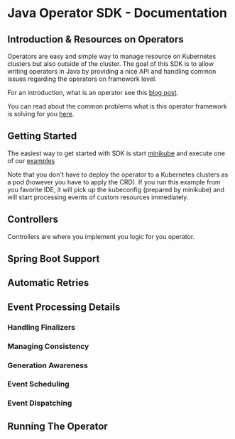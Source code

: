# Java Operator SDK - Documentation

## Introduction & Resources on Operators

Operators are easy and simple way to manage resource on Kubernetes clusters but
also outside of the cluster. The goal of this SDK is to allow writing operators in Java by
providing a nice API and handling common issues regarding the operators on framework level.
   
For an introduction, what is an operator see this [blog post](https://blog.container-solutions.com/kubernetes-operators-explained).

You can read about the common problems what is this operator framework is solving for you [here](https://blog.container-solutions.com/a-deep-dive-into-the-java-operator-sdk).

## Getting Started

The easiest way to get started with SDK is start [minikube](https://kubernetes.io/docs/tasks/tools/install-minikube/) and 
execute one of our [examples](https://github.com/ContainerSolutions/java-operator-sdk/tree/master/samples/webserver)

Note that you don't have to deploy the operator to a Kubernetes clusters as a pod (however you have to apply the CRD).
If you run this example from you favorite IDE, it will pick up the kubeconfig (prepared by minikube) and will start
processing events of custom resources immediately. 

<!-- todo add Adam's blogpost here -->

## Controllers

Controllers are where you implement you logic for you operator.


## Spring Boot Support

## Automatic Retries

## Event Processing Details
### Handling Finalizers
### Managing Consistency
### Generation Awareness
### Event Scheduling
### Event Dispatching 

## Running The Operator


